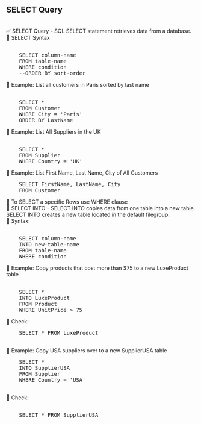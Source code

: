 ## SELECT Query 
<br>
✅ SELECT Query - SQL SELECT statement retrieves data from a database. <br> 
🔹 SELECT Syntax 
<pre> 
	SELECT column-name 
	FROM table-name 
	WHERE condition 
	--ORDER BY sort-order 
</pre>   
🔹 Example: List all customers in Paris sorted by last name 
<pre> 
    SELECT * 
	FROM Customer
	WHERE City = 'Paris'
	ORDER BY LastName
</pre>
🔹 Example: List All Suppliers in the UK
<pre> 
    SELECT * 
	FROM Supplier
	WHERE Country = 'UK'
</pre>
🔹 Example: List First Name, Last Name, City of All Customers 
<pre>
	SELECT FirstName, LastName, City
	FROM Customer
</pre> 
🔷 To SELECT a specific Rows use WHERE clause <br>
🔷 SELECT INTO - SELECT INTO copies data from one table into a new table. SELECT INTO creates a new table located in the default filegroup.  <br> 
🔹 Syntax: 
<pre> 
	SELECT column-name 
	INTO new-table-name 
	FROM table-name 
	WHERE condition 
</pre>
🔹 Example: Copy products that cost more than $75 to a new LuxeProduct table 
<pre> 
	SELECT * 
	INTO LuxeProduct 
	FROM Product
	WHERE UnitPrice > 75 
</pre>
🔹 Check:
<pre>
	SELECT * FROM LuxeProduct
 </pre>
🔹 Example: Copy USA suppliers over to a new SupplierUSA table
<pre>
	SELECT * 
	INTO SupplierUSA 
	FROM Supplier
	WHERE Country = 'USA'
 </pre>	
🔹 Check: 
<pre> 
	SELECT * FROM SupplierUSA
</pre>



  
